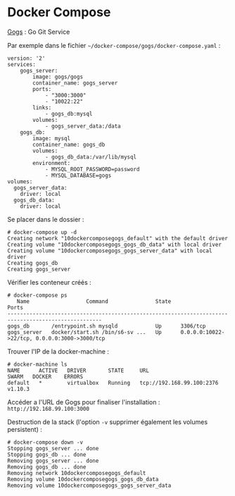 # Docker Compose

[Gogs](https://github.com/gogits/gogs) : Go Git Service

Par exemple dans le fichier `~/docker-compose/gogs/docker-compose.yaml` :

```
version: '2'
services:
    gogs_server:
        image: gogs/gogs
        container_name: gogs_server
        ports:
            - "3000:3000"
            - "10022:22"
        links:
            - gogs_db:mysql
        volumes:
            - gogs_server_data:/data
    gogs_db:
        image: mysql
        container_name: gogs_db
        volumes:
            - gogs_db_data:/var/lib/mysql
        environment:
            - MYSQL_ROOT_PASSWORD=password
            - MYSQL_DATABASE=gogs
volumes:
  gogs_server_data:
    driver: local
  gogs_db_data:
    driver: local
```

Se placer dans le dossier :

```
# docker-compose up -d
Creating network "10dockercomposegogs_default" with the default driver
Creating volume "10dockercomposegogs_gogs_db_data" with local driver
Creating volume "10dockercomposegogs_gogs_server_data" with local driver
Creating gogs_db
Creating gogs_server
```

Vérifier les conteneur créés :

```
# docker-compose ps
   Name                  Command               State                       Ports
----------------------------------------------------------------------------------------------------
gogs_db       /entrypoint.sh mysqld            Up      3306/tcp
gogs_server   docker/start.sh /bin/s6-sv ...   Up      0.0.0.0:10022->22/tcp, 0.0.0.0:3000->3000/tcp
```

Trouver l'IP de la docker-machine :

```
# docker-machine ls
NAME      ACTIVE   DRIVER       STATE     URL                         SWARM   DOCKER    ERRORS
default   *        virtualbox   Running   tcp://192.168.99.100:2376           v1.10.3
```

Accéder a l'URL de Gogs pour finaliser l'installation : `http://192.168.99.100:3000`

Destruction de la stack (l'option `-v` supprimer également les volumes persistent) :

```
# docker-compose down -v
Stopping gogs_server ... done
Stopping gogs_db ... done
Removing gogs_server ... done
Removing gogs_db ... done
Removing network 10dockercomposegogs_default
Removing volume 10dockercomposegogs_gogs_db_data
Removing volume 10dockercomposegogs_gogs_server_data
```
